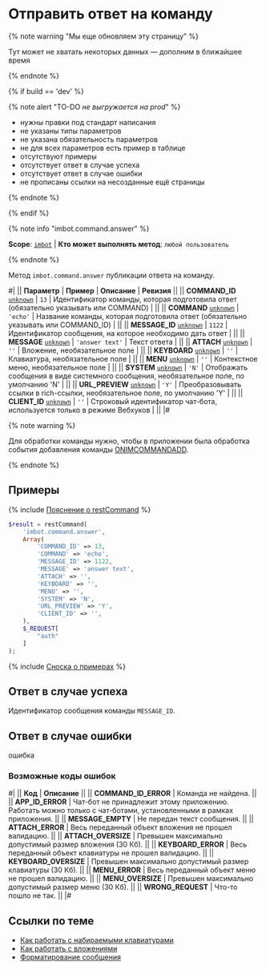# Отправить ответ на команду

{% note warning "Мы еще обновляем эту страницу" %}

Тут может не хватать некоторых данных — дополним в ближайшее время

{% endnote %}

{% if build == 'dev' %}

{% note alert "TO-DO _не выгружается на prod_" %}

- нужны правки под стандарт написания
- не указаны типы параметров
- не указана обязательность параметров
- не для всех параметров есть пример в таблице
- отсутствуют примеры
- отсутствует ответ в случае успеха
- отсутствует ответ в случае ошибки
- не прописаны ссылки на несозданные ещё страницы

{% endnote %}

{% endif %}

{% note info "imbot.command.answer" %}

**Scope**: [`imbot`](../../scopes/permissions.md) | **Кто может выполнять метод**: `любой пользователь`

{% endnote %}

Метод `imbot.command.answer` публикации ответа на команду.

#|
|| **Параметр** | **Пример** | **Описание** | **Ревизия** ||
|| **COMMAND_ID**
[`unknown`](../../data-types.md) | `13` | Идентификатор команды, которая подготовила ответ (обязательно указывать или COMMAND) | ||
|| **COMMAND**
[`unknown`](../../data-types.md) | `'echo'` | Название команды, которая подготовила ответ (обязательно указывать или COMMAND_ID) | ||
|| **MESSAGE_ID**
[`unknown`](../../data-types.md) | `1122` | Идентификатор сообщения, на которое необходимо дать ответ | ||
|| **MESSAGE**
[`unknown`](../../data-types.md) | `'answer text'` | Текст ответа | ||
|| **ATTACH**
[`unknown`](../../data-types.md) | `''` | Вложение, необязательное поле | ||
|| **KEYBOARD**
[`unknown`](../../data-types.md) | `''` | Клавиатура, необязательное поле | ||
|| **MENU**
[`unknown`](../../data-types.md) | `''` | Контекстное меню, необязательное поле | ||
|| **SYSTEM**
[`unknown`](../../data-types.md) | `'N'` | Отображать сообщения в виде системного сообщения, необязательное поле, по умолчанию 'N' | ||
|| **URL_PREVIEW**
[`unknown`](../../data-types.md) | `'Y'` | Преобразовывать ссылки в rich-ссылки, необязательное поле, по умолчанию 'Y' | ||
|| **CLIENT_ID**
[`unknown`](../../data-types.md) | `''` | Строковый идентификатор чат-бота, используется только в режиме Вебхуков | ||
|#

{% note warning %}

Для обработки команды нужно, чтобы в приложении была обработка события добавления команды [ONIMCOMMANDADD](/learning/course/index.php?COURSE_ID=93&LESSON_ID=7881#onimcommandadd).

{% endnote %}

## Примеры

{% include [Пояснение о restCommand](../_includes/rest-command.md) %}

```php
$result = restCommand(
    'imbot.command.answer',
    Array(
        'COMMAND_ID' => 13,
        'COMMAND' => 'echo',
        'MESSAGE_ID' => 1122,
        'MESSAGE' => 'answer text',
        'ATTACH' => '',
        'KEYBOARD' => '',
        'MENU' => '',
        'SYSTEM' => 'N',
        'URL_PREVIEW' => 'Y',
        'CLIENT_ID' => '',
    ),
    $_REQUEST[
        "auth"
    ]
);
```

{% include [Сноска о примерах](../../../_includes/examples.md) %}

## Ответ в случае успеха

Идентификатор сообщения команды `MESSAGE_ID`.

## Ответ в случае ошибки

ошибка

### Возможные коды ошибок

#|
|| **Код** | **Описание** ||
|| **COMMAND_ID_ERROR** | Команда не найдена. ||
|| **APP_ID_ERROR** | Чат-бот не принадлежит этому приложению. Работать можно только с чат-ботами, установленными в рамках приложения. ||
|| **MESSAGE_EMPTY** | Не передан текст сообщения. ||
|| **ATTACH_ERROR** | Весь переданный объект вложения не прошел валидацию. ||
|| **ATTACH_OVERSIZE** | Превышен максимально допустимый размер вложения (30 Кб). ||
|| **KEYBOARD_ERROR** | Весь переданный объект клавиатуры не прошел валидацию. ||
|| **KEYBOARD_OVERSIZE** | Превышен максимально допустимый размер клавиатуры (30 Кб). ||
|| **MENU_ERROR** | Весь переданный объект меню не прошел валидацию. ||
|| **MENU_OVERSIZE** | Превышен максимально допустимый размер меню (30 Кб). ||
|| **WRONG_REQUEST** | Что-то пошло не так. ||
|#

## Ссылки по теме

- [Как работать с набираемыми клавиатурами](/learning/course/index.php?COURSE_ID=93&LESSON_ID=7683)
- [Как работать с вложениями](/learning/course/index.php?COURSE_ID=93&CHAPTER_ID=07681)
- [Форматирование сообщения](/learning/course/index.php?COURSE_ID=93&LESSON_ID=7679)